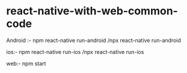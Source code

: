 # react-native-with-web-common-code


Android :- npm react-native run-android /npx react-native run-android

ios:- npm react-native run-ios /npx react-native run-ios

web:- npm start
